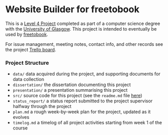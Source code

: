 # Website Builder for freetobook
This is a [Level 4 Project](https://www.gla.ac.uk/coursecatalogue/course/?code=COMPSCI4025P) completed as part of a computer science degree with the [University of Glasgow](https://www.gla.ac.uk/). This project is intended to eventually be used by [freetobook](https://en.freetobook.com).

For issue management, meeting notes, contact info, and other records see the project [Trello board](https://trello.com/b/eibXZwDg/level-4-project).

### Project Structure

* `data/` data acquired during the project, and supporting documents for data collection
* `dissertation/` the dissertation documenting this project
* `presentation/` a presentation summarising this project
* `src/` source code for this project (see the `readme.md` file [here](https://github.com/nashkw/website-builder/tree/main/src))
* `status_report/` a status report submitted to the project supervisor halfway through the project
* `plan.md` a rough week-by-week plan for the project, updated as it evolves
* `timelog.md` a timelog of all project activities starting from week 1 of the course
